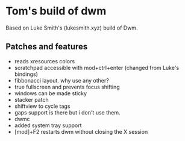 # Tom's build of dwm

Based on Luke Smith's (lukesmith.xyz) build of Dwm.

## Patches and features

- reads xresources colors
- scratchpad accessible with mod+ctrl+enter (changed from Luke's bindings)
- fibbonacci layout. why use any other?
- true fullscreen and prevents focus shifting
- windows can be made sticky
- stacker patch
- shiftview to cycle tags
- gaps support is there but i don't use them.
- dwmc
- added system tray support
- [mod]+F2 restarts dwm without closing the X session
